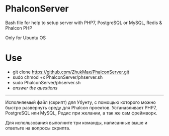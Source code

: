 # PhalconServer
Bash file for help to setup server with PHP7, PostgreSQL or MySQL, Redis &amp; Phalcon PHP

Only for Ubuntu OS

# Use
* git clone https://github.com/ZhukMax/PhalconServer.git
* sudo chmod +x PhalconServer/phserver.sh
* sudo PhalconServer/phserver.sh
* *answer the questions*

---------------------------------------------------------------------------

Исполняемый файл (скрипт) для Убунту, с помощью которого можно быстро развернуть среду для Phalcon проектов.
Устанавливает PHP7, PostgreSQL или MySQL, Редис при желании, а так же сам фреймворк.

Для использования выполните три команды, написанные выше и ответьте на вопросы скрипта.
